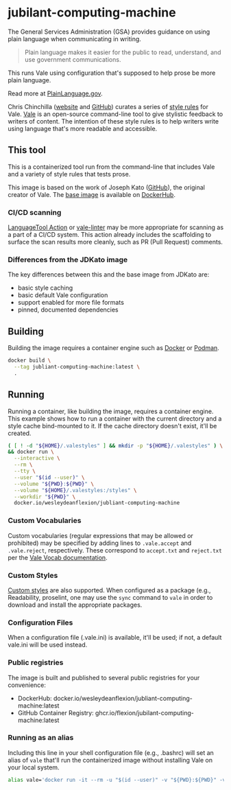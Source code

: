 # jubilant-computing-machine

The General Services Administration (GSA) provides guidance on using
plain language when communicating in writing.

> Plain language makes it easier for the public to read, understand,
> and use government communications.

This runs Vale using configuration that's supposed to help prose
be more plain language.

Read more at [PlainLanguage.gov](https://plainlanguage.gov).

Chris Chinchilla ([website](https://ChrisChinchilla.com/) and
[GitHub](https://github.com/chrischinchilla))
curates a series of [style rules](https://github.com/testthedocs/PlainLanguage)
for Vale.  [Vale](https://vale.sh/) is an open-source command-line
tool to give stylistic feedback to writers of content.  The
intention of these style rules is to help writers write using
language that's more readable and accessible.

## This tool

This is a containerized tool run from the command-line that includes
Vale and a variety of style rules that tests prose.

This image is based on the work of Joseph Kato
([GitHub](https://github.com/jdkato)), the original creator of Vale.
The [base image](https://hub.docker.com/r/jdkato/vale) is available
on [DockerHub](https://hub.docker.com/).

### CI/CD scanning

[LanguageTool Action](https://github.com/marketplace/actions/run-languagetool-with-reviewdog)
 or [vale-linter](https://github.com/marketplace/actions/vale-linter)
may be more appropriate for scanning as a part of a CI/CD system.
This action already includes the scaffolding to surface the scan results
more cleanly, such as PR (Pull Request) comments.

### Differences from the JDKato image

The key differences between this and the base image from JDKato are:

- basic style caching
- basic default Vale configuration
- support enabled for more file formats
- pinned, documented dependencies

## Building

Building the image requires a container engine such as
[Docker](https://docker.com/) or [Podman](https://podman.io/).

```sh
docker build \
  --tag jubliant-computing-machine:latest \
  .
```

## Running

Running a container, like building the image, requires a container
engine.  This example shows how to run a container with the current
directory and a style cache bind-mounted to it.  If the cache directory
doesn't exist, it'll be created.

```sh
( [ ! -d "${HOME}/.valestyles" ] && mkdir -p "${HOME}/.valestyles" ) \
&& docker run \
  --interactive \
  --rm \
  --tty \
  --user "$(id --user)" \
  --volume "${PWD}:${PWD}" \
  --volume "${HOME}/.valestyles:/styles" \
  --workdir "${PWD}" \
  docker.io/wesleydeanflexion/jubliant-computing-machine
```

### Custom Vocabularies

Custom vocabularies (regular expressions that may be allowed or prohibited)
may be specified by adding lines to `.vale.accept` and `.vale.reject`,
respectively.  These correspond to `accept.txt` and `reject.txt` per the
[Vale Vocab documentation](https://vale.sh/docs/topics/vocab/).

### Custom Styles

[Custom styles](https://vale.sh/docs/topics/styles/) are also supported.  When
configured as a package (e.g., Readability, proselint, one may use the `sync`
command to `vale` in order to download and install the appropriate packages.

### Configuration Files

When a configuration file (.vale.ini) is available, it'll be used; if not,
a default vale.ini will be used instead.

### Public registries

The image is built and published to several public registries for your convenience:

* DockerHub: docker.io/wesleydeanflexion/jubliant-computing-machine:latest
* GitHub Container Registry: ghcr.io/flexion/jubilant-computing-machine:latest


### Running as an alias

Including this line in your shell configuration file (e.g., .bashrc)
will set an alias of `vale` that'll run the containerized image
without installing Vale on your local system.

```sh
alias vale='docker run -it --rm -u "$(id --user)" -v "${PWD}:${PWD}" -v "${HOME}/.valestyles:/styles" -w "${PWD}" docker.io/wesleydeanflexion/jubliant-computing-machine'
```
